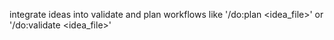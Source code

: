 integrate ideas into validate and plan workflows like '/do:plan <idea_file>' or '/do:validate <idea_file>'
